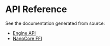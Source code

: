 # API Reference

See the documentation generated from source:

- [Engine API](reference/engine.md)
- [NanoCore FFI](reference/nano_core.md)
